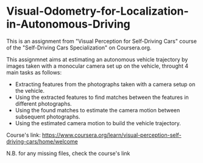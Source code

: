 # Visual-Odometry-for-Localization-in-Autonomous-Driving
This is an assignment from "Visual Perception for Self-Driving Cars" course of the "Self-Driving Cars Specialization" on Coursera.org.

This assignmnet aims at estimating an autonomous vehicle trajectory by images taken with a monocular camera set up on the vehicle, throught 4 main tasks as follows:
- Extracting features from the photographs taken with a camera setup on the vehicle.
- Using the extracted features to find matches between the features in different photographs.
- Using the found matches to estimate the camera motion between subsequent photographs.
- Using the estimated camera motion to build the vehicle trajectory.

Course's link: https://www.coursera.org/learn/visual-perception-self-driving-cars/home/welcome

N.B. for any missing files, check the course's link
